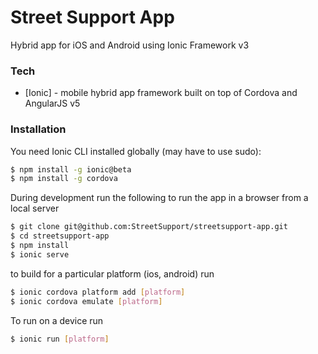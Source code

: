 # Street Support App

Hybrid app for iOS and Android using Ionic Framework v3

### Tech

* [Ionic] - mobile hybrid app framework built on top of Cordova and AngularJS v5

### Installation

You need Ionic CLI installed globally (may have to use sudo):

```sh
$ npm install -g ionic@beta
$ npm install -g cordova
```
During development run the following to run the app in a browser from a local server

```sh
$ git clone git@github.com:StreetSupport/streetsupport-app.git
$ cd streetsupport-app
$ npm install
$ ionic serve
```
to build for a particular platform (ios, android) run

```sh
$ ionic cordova platform add [platform]
$ ionic cordova emulate [platform]
```

To run on  a device run

```sh
$ ionic run [platform]
```
